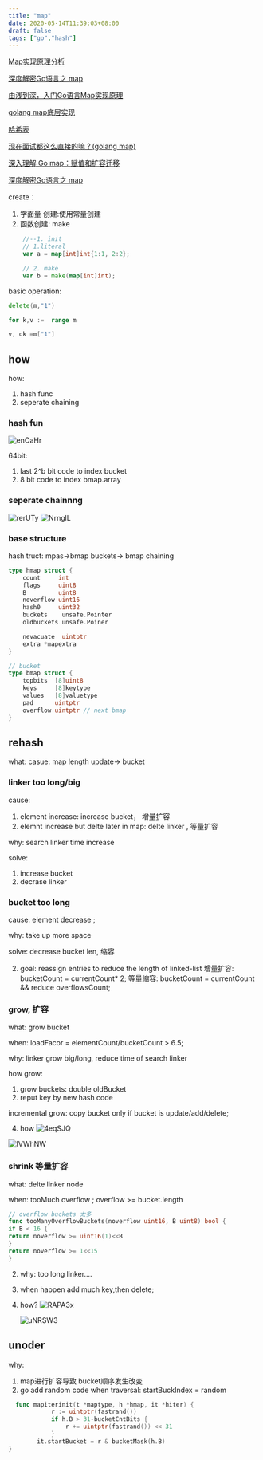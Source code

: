 ```yaml
---
title: "map"
date: 2020-05-14T11:39:03+08:00
draft: false
tags: ["go","hash"]
---
```


[Map实现原理分析](https://studygolang.com/articles/27421)

[深度解密Go语言之 map](https://juejin.im/post/6844903848587296781#heading-8)

[由浅到深，入门Go语言Map实现原理](https://segmentfault.com/a/1190000039101378)

[golang map底层实现](http://yangxikun.github.io/golang/2019/10/07/golang-map.html)

[哈希表](https://draveness.me/golang/docs/part2-foundation/ch03-datastructure/golang-hashmap/#33-%E5%93%88%E5%B8%8C%E8%A1%A8)

[现在面试都这么直接的嘛？(golang map)](https://chowdera.com/2021/04/20210420190818405w.html)

[深入理解 Go map：赋值和扩容迁移](https://segmentfault.com/a/1190000018632347)

[深度解密Go语言之 map](https://zhuanlan.zhihu.com/p/66676224)


create：
1. 字面量 创建:使用常量创建
2. 函数创建: make 

```go
	//--1. init 
    // 1.literal 
    var a = map[int]int{1:1, 2:2};

    // 2. make 
    var b = make(map[int]int);


```
basic operation:
```go
delete(m,"1")

for k,v :=  range m

v, ok =m["1"]
```

## how

how:
1.  hash func 
2. seperate chaining


### hash fun 


![enOaHr](https://cdn.jsdelivr.net/gh/atony2099/imgs@master/20210901/enOaHr.jpg)

64bit:
1. last  2^b bit  code  to index bucket
2. 8 bit  code to index bmap.array


### seperate  chainnng


![rerUTy](https://cdn.jsdelivr.net/gh/atony2099/imgs@master/20210901/rerUTy.jpg)
![NrnglL](https://cdn.jsdelivr.net/gh/atony2099/imgs@master/20210901/NrnglL.jpg)


### base structure

hash truct:
mpas->bmap buckets-> bmap chaining  

```go
type hmap struct {
	count     int
	flags     uint8
	B         uint8
	noverflow uint16
	hash0     uint32
	buckets    unsafe.Pointer
	oldbuckets unsafe.Poiner

	nevacuate  uintptr
	extra *mapextra 
}

// bucket
type bmap struct {
    topbits  [8]uint8
    keys     [8]keytype
    values   [8]valuetype
    pad      uintptr
    overflow uintptr // next bmap 
}
```



## rehash

what:
casue:  map length update->  bucket 


### linker too  long/big
cause:
1.   element increase:  increase bucket， 增量扩容
2.   elemnt increase but delte later in map: delte linker , 等量扩容

why:
search  linker time    increase 

solve:
1.  increase bucket
2. decrase linker 

### bucket too long 

cause:
element decrease ;

why:
take up more space 


solve:
decrease bucket len, 缩容

		




2. goal: reassign entries to  reduce the length of linked-list
增量扩容: bucketCount = currentCount* 2;
等量缩容: bucketCount = currentCount && reduce overflowsCount;

###  grow, 扩容

what:
grow bucket

when:
loadFacor =  elementCount/bucketCount > 6.5;

why:
linker grow big/long, reduce time of search linker 



how grow:
1. grow buckets: double  oldBucket
2. reput key by new hash code

incremental grow:
    copy bucket only if bucket is update/add/delete;


4. how 
  ![4eqSJQ](https://cdn.jsdelivr.net/gh/atony2099/imgs@master/20211111/4eqSJQ.jpg)

  ![IVWhNW](https://cdn.jsdelivr.net/gh/atony2099/imgs@master/20211111/IVWhNW.jpg)


###  shrink 等量扩容 

what:
delte linker node


when: 
tooMuch overflow ; overflow >= bucket.length
```go
// overflow buckets 太多
func tooManyOverflowBuckets(noverflow uint16, B uint8) bool {
if B < 16 {
return noverflow >= uint16(1)<<B
}
return noverflow >= 1<<15
}

```

2. why:
     too long linker....

3. when happen
    add much key,then delete;

4. how?
   ![RAPA3x](https://cdn.jsdelivr.net/gh/atony2099/imgs@master/20211111/RAPA3x.jpg)

   ![uNRSW3](https://cdn.jsdelivr.net/gh/atony2099/imgs@master/20211111/uNRSW3.jpg)

## unoder

why:

1. map进行扩容导致 bucket顺序发生改变
2.  go add random code  when  traversal: startBuckIndex = random 
```go 
  func mapiterinit(t *maptype, h *hmap, it *hiter) { 
            r := uintptr(fastrand())
         	if h.B > 31-bucketCntBits {
         		r += uintptr(fastrand()) << 31
         	}
	    it.startBucket = r & bucketMask(h.B)
}
```





